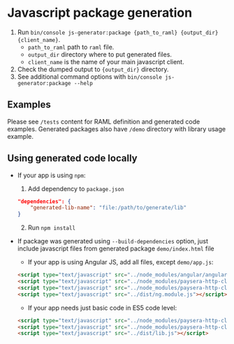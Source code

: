 # Javascript package generation

1. Run `bin/console js-generator:package {path_to_raml} {output_dir} {client_name}`.
    * `path_to_raml` path to `raml` file.
    * `output_dir` directory where to put generated files.
    * `client_name` is the name of your main javascript client. 
1. Check the dumped output to `{output_dir}` directory.
1. See additional command options with `bin/console js-generator:package --help`

## Examples

Please see `/tests` content for RAML definition and generated code examples.
Generated packages also have `/demo` directory with library usage example.

## Using generated code locally

 - If your app is using `npm`:
    1. Add dependency to `package.json`
    ```json
    "dependencies": {
        "generated-lib-name": "file:/path/to/generate/lib"
    }
    ```
    2. Run `npm install`
    
 - If package was generated using `--build-dependencies` option, just include javascript files from generated package `demo/index.html` file
    - If your app is using Angular JS, add all files, except `demo/app.js`:
    ```html
    <script type="text/javascript" src="../node_modules/angular/angular.js"></script>
    <script type="text/javascript" src="../node_modules/paysera-http-client-common/dist/babel.polyfill.js"></script>
    <script type="text/javascript" src="../node_modules/paysera-http-client-common/dist/lib.js"></script>
    <script type="text/javascript" src="../dist/ng.module.js"></script>
    ```
    - If your app needs just basic code in ES5 code level:
    ```html
    <script type="text/javascript" src="../node_modules/paysera-http-client-common/dist/babel.polyfill.js"></script>
    <script type="text/javascript" src="../node_modules/paysera-http-client-common/dist/lib.js"></script>
    <script type="text/javascript" src="../dist/lib.js"></script>
    ```
